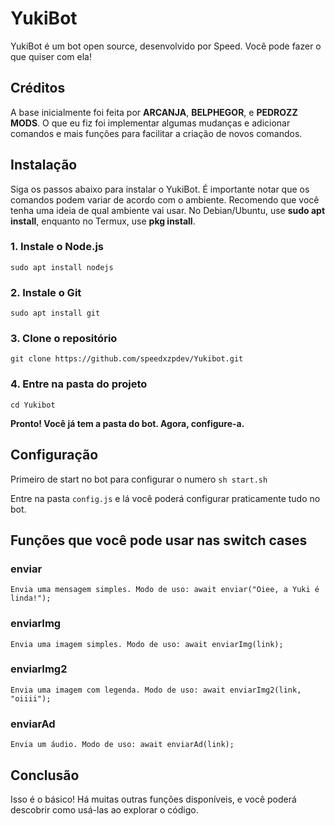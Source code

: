 # YukiBot

YukiBot é um bot open source, desenvolvido por Speed. Você pode fazer o que quiser com ela!

## Créditos

A base inicialmente foi feita por **ARCANJA**, **BELPHEGOR**, e **PEDROZZ MODS**. O que eu fiz foi implementar algumas mudanças e adicionar comandos e mais funções para facilitar a criação de novos comandos.

## Instalação

Siga os passos abaixo para instalar o YukiBot. É importante notar que os comandos podem variar de acordo com o ambiente. Recomendo que você tenha uma ideia de qual ambiente vai usar. No Debian/Ubuntu, use **sudo apt install**, enquanto no Termux, use **pkg install**.

### 1. Instale o Node.js
``
sudo apt install nodejs
``
### 2. Instale o Git
``
sudo apt install git
``
### 3. Clone o repositório
``
git clone https://github.com/speedxzpdev/Yukibot.git
``
### 4. Entre na pasta do projeto
``
cd Yukibot
``

**Pronto! Você já tem a pasta do bot. Agora, configure-a.**

## Configuração

Primeiro de start no bot para configurar o numero
``
sh start.sh
``

Entre na pasta `config.js` e lá você poderá configurar praticamente tudo no bot.

## Funções que você pode usar nas switch cases

### **enviar**
``
Envia uma mensagem simples. Modo de uso:
await enviar("Oiee, a Yuki é linda!");
``
### **enviarImg**
``
Envia uma imagem simples. Modo de uso:
await enviarImg(link);
``
### **enviarImg2**
``
Envia uma imagem com legenda. Modo de uso:
await enviarImg2(link, "oiiii");
``
### **enviarAd**
``
Envia um áudio. Modo de uso:
await enviarAd(link);
``
## Conclusão

Isso é o básico! Há muitas outras funções disponíveis, e você poderá descobrir como usá-las ao explorar o código.